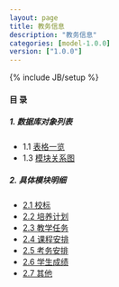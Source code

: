 ```yaml
---
layout: page
title: 教务信息 
description: "教务信息"
categories: [model-1.0.0]
version: ["1.0.0"]
---
```

{% include JB/setup %}

#### 目 录

##### 1. 数据库对象列表
  * 1.1 [表格一览](tables.html)
  * 1.3 [模块关系图](images.html)

##### 2. 具体模块明细
* [2.1 校标](xb.html)
* [2.2 培养计划](plan.html)
* [2.3 教学任务](lesson.html)
* [2.4 课程安排](schedule.html)
* [2.5 考务安排](exam.html)
* [2.6 学生成绩](exam.html)
* [2.7 其他](misc.html)
